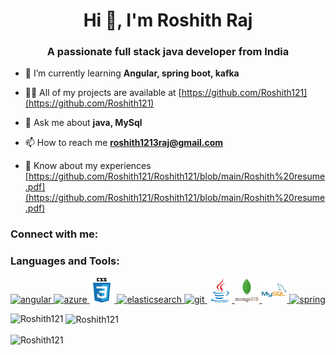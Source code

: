 <h1 align="center">Hi 👋, I'm Roshith Raj</h1>
<h3 align="center">A passionate full stack java developer from India</h3>

- 🌱 I’m currently learning **Angular, spring boot, kafka**

- 👨‍💻 All of my projects are available at [https://github.com/Roshith121](https://github.com/Roshith121)

- 💬 Ask me about **java, MySql**

- 📫 How to reach me **roshith1213raj@gmail.com**

- 📄 Know about my experiences [https://github.com/Roshith121/Roshith121/blob/main/Roshith%20resume.pdf](https://github.com/Roshith121/Roshith121/blob/main/Roshith%20resume.pdf)

<h3 align="left">Connect with me:</h3>
<p align="left">
</p>

<h3 align="left">Languages and Tools:</h3>
<p align="left"> <a href="https://angular.io" target="_blank" rel="noreferrer"> <img src="https://angular.io/assets/images/logos/angular/angular.svg" alt="angular" width="40" height="40"/> </a> <a href="https://azure.microsoft.com/en-in/" target="_blank" rel="noreferrer"> <img src="https://www.vectorlogo.zone/logos/microsoft_azure/microsoft_azure-icon.svg" alt="azure" width="40" height="40"/> </a> <a href="https://www.w3schools.com/css/" target="_blank" rel="noreferrer"> <img src="https://raw.githubusercontent.com/devicons/devicon/master/icons/css3/css3-original-wordmark.svg" alt="css3" width="40" height="40"/> </a> <a href="https://www.elastic.co" target="_blank" rel="noreferrer"> <img src="https://www.vectorlogo.zone/logos/elastic/elastic-icon.svg" alt="elasticsearch" width="40" height="40"/> </a> <a href="https://git-scm.com/" target="_blank" rel="noreferrer"> <img src="https://www.vectorlogo.zone/logos/git-scm/git-scm-icon.svg" alt="git" width="40" height="40"/> </a> <a href="https://www.java.com" target="_blank" rel="noreferrer"> <img src="https://raw.githubusercontent.com/devicons/devicon/master/icons/java/java-original.svg" alt="java" width="40" height="40"/> </a> <a href="https://www.mongodb.com/" target="_blank" rel="noreferrer"> <img src="https://raw.githubusercontent.com/devicons/devicon/master/icons/mongodb/mongodb-original-wordmark.svg" alt="mongodb" width="40" height="40"/> </a> <a href="https://www.mysql.com/" target="_blank" rel="noreferrer"> <img src="https://raw.githubusercontent.com/devicons/devicon/master/icons/mysql/mysql-original-wordmark.svg" alt="mysql" width="40" height="40"/> </a> <a href="https://spring.io/" target="_blank" rel="noreferrer"> <img src="https://www.vectorlogo.zone/logos/springio/springio-icon.svg" alt="spring" width="40" height="40"/> </a> </p>


<p><img align="left" src="https://github-readme-stats.vercel.app/api/top-langs?username=Roshith121&show_icons=true&locale=en&layout=compact" alt="Roshith121" /></p>

<p>&nbsp;<img align="center" src="https://github-readme-stats.vercel.app/api?username=Roshith121&show_icons=true&locale=en" alt="Roshith121" /></p>

<p><img align="center" src="https://github-readme-streak-stats.herokuapp.com/?user=Roshith121&" alt="Roshith121" /></p>
